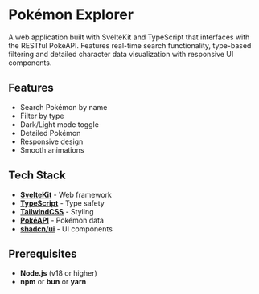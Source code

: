 # Pokémon Explorer

A web application built with SvelteKit and TypeScript that interfaces with the RESTful PokéAPI. Features real-time search functionality, type-based filtering and detailed character data visualization with responsive UI components.

## Features

- Search Pokémon by name
- Filter by type
- Dark/Light mode toggle
- Detailed Pokémon
- Responsive design
- Smooth animations

## Tech Stack

- **[SvelteKit](https://kit.svelte.dev/)** - Web framework
- **[TypeScript](https://www.typescriptlang.org/)** - Type safety
- **[TailwindCSS](https://tailwindcss.com/)** - Styling
- **[PokéAPI](https://pokeapi.co/)** - Pokémon data
- **[shadcn/ui](https://ui.shadcn.com/)** - UI components

## Prerequisites

- **Node.js** (v18 or higher)
- **npm** or **bun** or **yarn**
